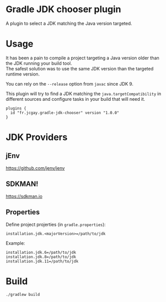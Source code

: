 # Gradle JDK chooser plugin

A plugin to select a JDK matching the Java version targeted.

# Usage

It has been a pain to compile a project targeting a Java version older than the JDK running your build tool.  
The safest solution was to use the same JDK version than the targeted runtime version.

You can rely on the `--release` option from `javac` since JDK 9.

This plugin will try to find a JDK matching the `java.targetCompatibility` in different sources and configure tasks in your build that will need it.

    plugins {
      id "fr.jcgay.gradle-jdk-chooser" version "1.0.0"
    }

# JDK Providers

## jEnv

https://github.com/jenv/jenv

## SDKMAN!

https://sdkman.io

## Properties

Define project projerties (in `gradle.properties`):

    installation.jdk.<majorVersion>=/path/to/jdk
	
Example:

    installation.jdk.6=/path/to/jdk
	installation.jdk.8=/path/to/jdk
	installation.jdk.11=/path/to/jdk

# Build

    ./gradlew build
